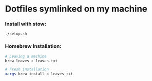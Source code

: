 # Dotfiles symlinked on my machine

### Install with stow:

```bash
./setup.sh
```

### Homebrew installation:

```bash
# Leaving a machine
brew leaves > leaves.txt

# Fresh installation
xargs brew install < leaves.txt
```
